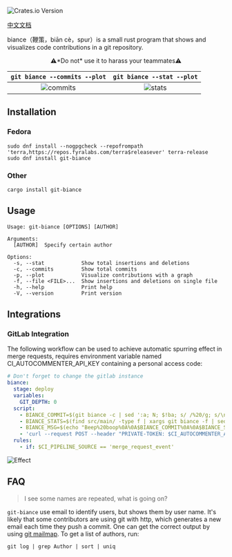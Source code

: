 ![Crates.io Version](https://img.shields.io/crates/v/git-biance)

[中文文档](./README-zh.md)

biance（鞭策，biān cè，spur）is a small rust program that shows and visualizes code contributions in a git repository.

<div align="center">⚠️*Do not* use it to harass your teammates⚠️</div>

|                                `git biance --commits --plot`                                |                                `git biance --stat --plot`                                 |
| :-----------------------------------------------------------------------------------------: | :---------------------------------------------------------------------------------------: |
| ![commits](https://github.com/user-attachments/assets/6fdcb9cd-44aa-4918-b8dd-6d3a27b850bd) | ![stats](https://github.com/user-attachments/assets/23c69509-fd12-42bc-8b46-9aa9ffe08543) |

## Installation

### Fedora

```shell
sudo dnf install --nogpgcheck --repofrompath 'terra,https://repos.fyralabs.com/terra$releasever' terra-release
sudo dnf install git-biance
```

### Other

```shell
cargo install git-biance
```

## Usage

```
Usage: git-biance [OPTIONS] [AUTHOR]

Arguments:
  [AUTHOR]  Specify certain author

Options:
  -s, --stat            Show total insertions and deletions
  -c, --commits         Show total commits
  -p, --plot            Visualize contributions with a graph
  -f, --file <FILE>...  Show insertions and deletions on single file
  -h, --help            Print help
  -V, --version         Print version
```

## Integrations

### GitLab Integration

The following workflow can be used to achieve automatic spurring effect in merge requests, requires environment variable named
CI_AUTOCOMMENTER_API_KEY containing a personal access code:

```yaml
# Don't forget to change the gitlab instance
biance:
  stage: deploy
  variables:
    GIT_DEPTH: 0
  script:
    - BIANCE_COMMIT=$(git biance -c | sed ':a; N; $!ba; s/ /%20/g; s/\n/%0A/g')
    - BIANCE_STATS=$(find src/main/ -type f | xargs git biance -f | sed ':a; N; $!ba; s/ /%20/g; s/\n/%0A/g')
    - BIANCE_MSG=$(echo "Beep%20boop%0A%0A$BIANCE_COMMIT%0A%0A$BIANCE_STATS")
    - 'curl --request POST --header "PRIVATE-TOKEN: $CI_AUTOCOMMENTER_API_KEY" "https://your.gitlab.instance.com/api/v4/projects/$CI_PROJECT_ID/merge_requests/$CI_MERGE_REQUEST_IID/notes?body=$BIANCE_MSG"'
  rules:
    - if: $CI_PIPELINE_SOURCE == 'merge_request_event'
```

![Effect](https://github.com/user-attachments/assets/ea9ae5a6-d51d-441d-9cc0-f484f34ad614)

## FAQ

> I see some names are repeated, what is going on?

`git-biance` use email to identify users, but shows them by user name. It's likely that some contributors are using git with http, which generates a new email each time they push a commit. One can get the correct output by using [git mailmap](https://git-scm.com/docs/gitmailmap). To get a list of authors, run:

```shell
git log | grep Author | sort | uniq
```
